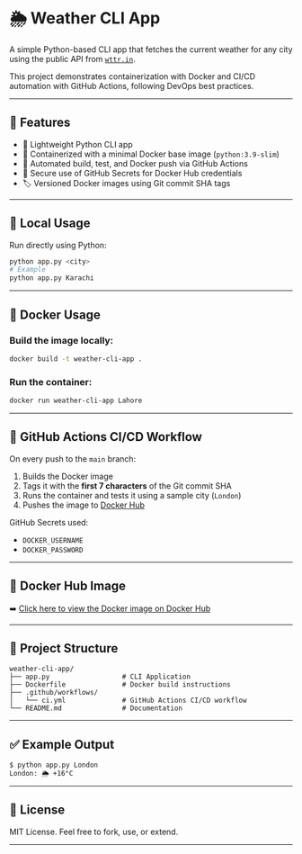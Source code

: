 # 🌦️ Weather CLI App

A simple Python-based CLI app that fetches the current weather for any city using the public API from [`wttr.in`](https://wttr.in).

This project demonstrates containerization with Docker and CI/CD automation with GitHub Actions, following DevOps best practices.

---

## 🚀 Features

- 🐍 Lightweight Python CLI app
- 🐳 Containerized with a minimal Docker base image (`python:3.9-slim`)
- 🔁 Automated build, test, and Docker push via GitHub Actions
- 🔐 Secure use of GitHub Secrets for Docker Hub credentials
- 🏷️ Versioned Docker images using Git commit SHA tags

---

## 🧪 Local Usage

Run directly using Python:

```bash
python app.py <city>
# Example
python app.py Karachi
````

---

## 🐳 Docker Usage

### Build the image locally:

```bash
docker build -t weather-cli-app .
```

### Run the container:

```bash
docker run weather-cli-app Lahore
```

---

## 🔄 GitHub Actions CI/CD Workflow

On every push to the `main` branch:

1. Builds the Docker image
2. Tags it with the **first 7 characters** of the Git commit SHA
3. Runs the container and tests it using a sample city (`London`)
4. Pushes the image to [Docker Hub](https://hub.docker.com/r/thedevopsforge/weather-cli-app)

GitHub Secrets used:

* `DOCKER_USERNAME`
* `DOCKER_PASSWORD`

---

## 🐳 Docker Hub Image

➡️ [Click here to view the Docker image on Docker Hub](https://hub.docker.com/r/thedevopsforge/weather-cli-app)

---

## 🧩 Project Structure

```
weather-cli-app/
├── app.py                  # CLI Application
├── Dockerfile              # Docker build instructions
├── .github/workflows/
│   └── ci.yml              # GitHub Actions CI/CD workflow
└── README.md               # Documentation
```

---

## ✅ Example Output

```bash
$ python app.py London
London: 🌦 +16°C
```

---

## 📄 License

MIT License. Feel free to fork, use, or extend.

---

